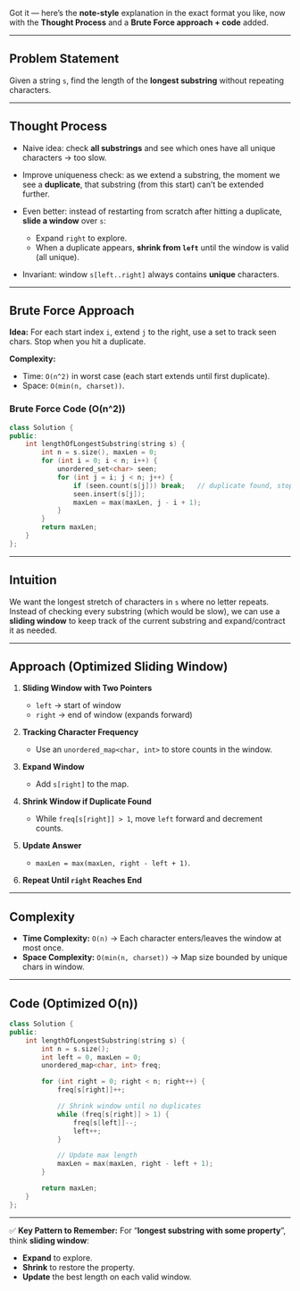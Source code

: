 Got it — here’s the **note-style** explanation in the exact format you like, now with the **Thought Process** and a **Brute Force approach + code** added.

---

## Problem Statement

Given a string `s`, find the length of the **longest substring** without repeating characters.

---

## Thought Process

* Naive idea: check **all substrings** and see which ones have all unique characters → too slow.
* Improve uniqueness check: as we extend a substring, the moment we see a **duplicate**, that substring (from this start) can’t be extended further.
* Even better: instead of restarting from scratch after hitting a duplicate, **slide a window** over `s`:

  * Expand `right` to explore.
  * When a duplicate appears, **shrink from `left`** until the window is valid (all unique).
* Invariant: window `s[left..right]` always contains **unique** characters.

---

## Brute Force Approach

**Idea:** For each start index `i`, extend `j` to the right, use a set to track seen chars. Stop when you hit a duplicate.

**Complexity:**

* Time: `O(n^2)` in worst case (each start extends until first duplicate).
* Space: `O(min(n, charset))`.

### Brute Force Code (O(n^2))

```cpp
class Solution {
public:
    int lengthOfLongestSubstring(string s) {
        int n = s.size(), maxLen = 0;
        for (int i = 0; i < n; i++) {
            unordered_set<char> seen;
            for (int j = i; j < n; j++) {
                if (seen.count(s[j])) break;   // duplicate found, stop extending
                seen.insert(s[j]);
                maxLen = max(maxLen, j - i + 1);
            }
        }
        return maxLen;
    }
};
```

---

## Intuition

We want the longest stretch of characters in `s` where no letter repeats.
Instead of checking every substring (which would be slow), we can use a **sliding window** to keep track of the current substring and expand/contract it as needed.

---

## Approach (Optimized Sliding Window)

1. **Sliding Window with Two Pointers**

   * `left` → start of window
   * `right` → end of window (expands forward)
2. **Tracking Character Frequency**

   * Use an `unordered_map<char, int>` to store counts in the window.
3. **Expand Window**

   * Add `s[right]` to the map.
4. **Shrink Window if Duplicate Found**

   * While `freq[s[right]] > 1`, move `left` forward and decrement counts.
5. **Update Answer**

   * `maxLen = max(maxLen, right - left + 1)`.
6. **Repeat Until `right` Reaches End**

---

## Complexity

* **Time Complexity:** `O(n)` → Each character enters/leaves the window at most once.
* **Space Complexity:** `O(min(n, charset))` → Map size bounded by unique chars in window.

---

## Code (Optimized O(n))

```cpp
class Solution {
public:
    int lengthOfLongestSubstring(string s) {
        int n = s.size();
        int left = 0, maxLen = 0;
        unordered_map<char, int> freq;

        for (int right = 0; right < n; right++) {
            freq[s[right]]++;

            // Shrink window until no duplicates
            while (freq[s[right]] > 1) {
                freq[s[left]]--;
                left++;
            }

            // Update max length
            maxLen = max(maxLen, right - left + 1);
        }

        return maxLen;
    }
};
```

---

✅ **Key Pattern to Remember:**
For “**longest substring with some property**”, think **sliding window**:

* **Expand** to explore.
* **Shrink** to restore the property.
* **Update** the best length on each valid window.


